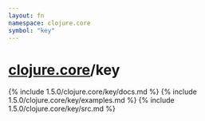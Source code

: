 ```yaml
---
layout: fn
namespace: clojure.core
symbol: "key"
---
```


# [clojure.core](../)/key

{% include 1.5.0/clojure.core/key/docs.md %}
{% include 1.5.0/clojure.core/key/examples.md %}
{% include 1.5.0/clojure.core/key/src.md %}

